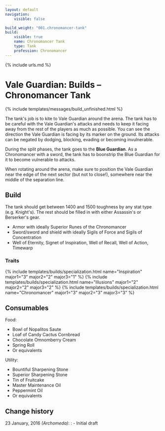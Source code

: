 ```yaml
---
layout: default
navigation:
    visible: false

build_weight: "001.chronomancer-tank"
build:
    visible: true
    name: Chronomancer Tank
    type: Tank
    profession: Chronomancer
---
```

{% include urls.md %}

# Vale Guardian: Builds &ndash; Chronomancer Tank
{% include templates/messages/build_unfinished.html %}

The tank's job is to kite to Vale Guardian around the arena.
The tank has to be careful with the Vale Guardian's attacks and needs to keep it facing away from the rest of the players as much as possible.
You can see the direction the Vale Guardian is facing by its marker on the ground.
Its attacks can be negated by dodging, blocking, evading or becoming invulnerable.

During the split phases, the tank goes to the **Blue Guardian**.
As a Chronomancer with a sword, the tank has to boonstrip the Blue Guardian for it to become vulnerable to attacks.

When rotating around the arena, make sure to position the Vale Guardian near the edge of the next sector (but not to close!), somewhere near the middle of the separation line.

## Build
The tank should get between 1400 and 1500 toughness by any stat type (e.g. Knight's).
The rest should be filled in with either Assassin's or Berserker's gear.

- Armor with ideally Superior Runes of the Chronomancer
- Sword/sword and shield with ideally Sigils of Force and Sigils of Concentration
- Well of Eternity, Signet of Inspiration, Well of Recall, Well of Action, Timewarp

### Traits
{% include templates/builds/specialization.html name="Inspiration" major1="3" major2="2" major3="1" %}
{% include templates/builds/specialization.html name="Illusions" major1="2" major2="2" major3="2" %}
{% include templates/builds/specialization.html name="Chronomancer" major1="3" major2="3" major3="3" %}

## Consumables
Food:

- Bowl of Nopalitos Saute
- Loaf of Candy Cactus Cornbread
- Chocolate Omnomberry Cream
- Spring Roll
- Or equivalents

Utility:

- Bountiful Sharpening Stone
- Superior Sharpening Stone
- Tin of Fruitcake
- Master Maintenance Oil
- Peppermint Oil
- Or equivalents

## Change history
23 January, 2016 *(Archomeda)*:
: - Initial draft
